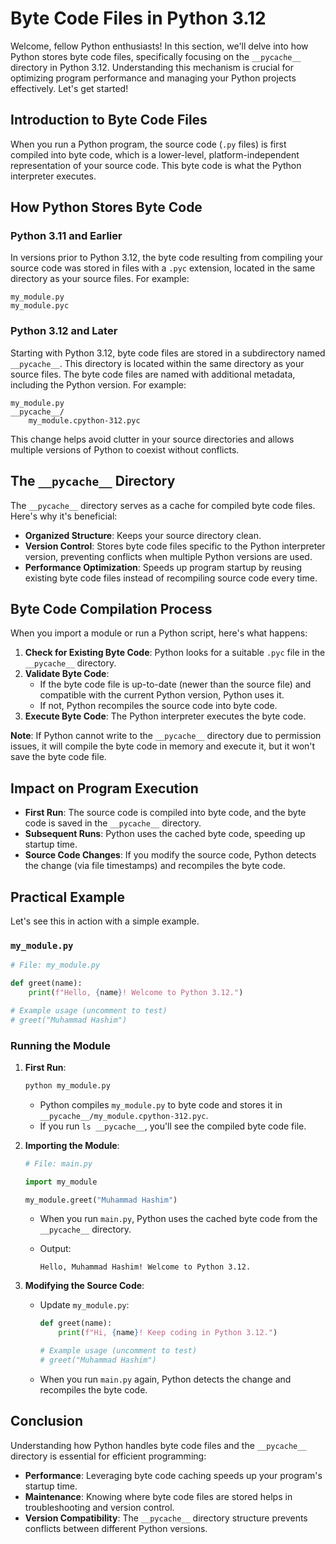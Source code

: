# Byte Code Files in Python 3.12 

Welcome, fellow Python enthusiasts! In this section, we'll delve into how Python stores byte code files, specifically focusing on the `__pycache__` directory in Python 3.12. Understanding this mechanism is crucial for optimizing program performance and managing your Python projects effectively. Let's get started! 


## Introduction to Byte Code Files 

When you run a Python program, the source code (`.py` files) is first compiled into byte code, which is a lower-level, platform-independent representation of your source code. This byte code is what the Python interpreter executes.


## How Python Stores Byte Code 

### Python 3.11 and Earlier 

In versions prior to Python 3.12, the byte code resulting from compiling your source code was stored in files with a `.pyc` extension, located in the same directory as your source files. For example:

```
my_module.py
my_module.pyc
```

### Python 3.12 and Later 

Starting with Python 3.12, byte code files are stored in a subdirectory named `__pycache__`. This directory is located within the same directory as your source files. The byte code files are named with additional metadata, including the Python version. For example:

```
my_module.py
__pycache__/
    my_module.cpython-312.pyc
```

This change helps avoid clutter in your source directories and allows multiple versions of Python to coexist without conflicts.


## The `__pycache__` Directory 

The `__pycache__` directory serves as a cache for compiled byte code files. Here's why it's beneficial:

- **Organized Structure**: Keeps your source directory clean.
- **Version Control**: Stores byte code files specific to the Python interpreter version, preventing conflicts when multiple Python versions are used.
- **Performance Optimization**: Speeds up program startup by reusing existing byte code files instead of recompiling source code every time.


## Byte Code Compilation Process 

When you import a module or run a Python script, here's what happens:

1. **Check for Existing Byte Code**: Python looks for a suitable `.pyc` file in the `__pycache__` directory.
2. **Validate Byte Code**:
   - If the byte code file is up-to-date (newer than the source file) and compatible with the current Python version, Python uses it.
   - If not, Python recompiles the source code into byte code.
3. **Execute Byte Code**: The Python interpreter executes the byte code.

**Note**: If Python cannot write to the `__pycache__` directory due to permission issues, it will compile the byte code in memory and execute it, but it won't save the byte code file.


## Impact on Program Execution 

- **First Run**: The source code is compiled into byte code, and the byte code is saved in the `__pycache__` directory.
- **Subsequent Runs**: Python uses the cached byte code, speeding up startup time.
- **Source Code Changes**: If you modify the source code, Python detects the change (via file timestamps) and recompiles the byte code.


## Practical Example 

Let's see this in action with a simple example.

### `my_module.py`

```python
# File: my_module.py

def greet(name):
    print(f"Hello, {name}! Welcome to Python 3.12.")

# Example usage (uncomment to test)
# greet("Muhammad Hashim")
```

### Running the Module

1. **First Run**:

   ```bash
   python my_module.py
   ```

   - Python compiles `my_module.py` to byte code and stores it in `__pycache__/my_module.cpython-312.pyc`.
   - If you run `ls __pycache__`, you'll see the compiled byte code file.

2. **Importing the Module**:

   ```python
   # File: main.py

   import my_module

   my_module.greet("Muhammad Hashim")
   ```

   - When you run `main.py`, Python uses the cached byte code from the `__pycache__` directory.
   - Output:

     ```
     Hello, Muhammad Hashim! Welcome to Python 3.12.
     ```

3. **Modifying the Source Code**:

   - Update `my_module.py`:

     ```python
     def greet(name):
         print(f"Hi, {name}! Keep coding in Python 3.12.")

     # Example usage (uncomment to test)
     # greet("Muhammad Hashim")
     ```

   - When you run `main.py` again, Python detects the change and recompiles the byte code.


## Conclusion 

Understanding how Python handles byte code files and the `__pycache__` directory is essential for efficient programming:

- **Performance**: Leveraging byte code caching speeds up your program's startup time.
- **Maintenance**: Knowing where byte code files are stored helps in troubleshooting and version control.
- **Version Compatibility**: The `__pycache__` directory structure prevents conflicts between different Python versions.

